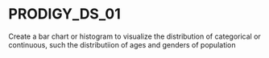 # PRODIGY_DS_01
Create a bar chart or histogram to visualize the distribution of categorical or continuous, such the distributiion of ages and genders of population 

